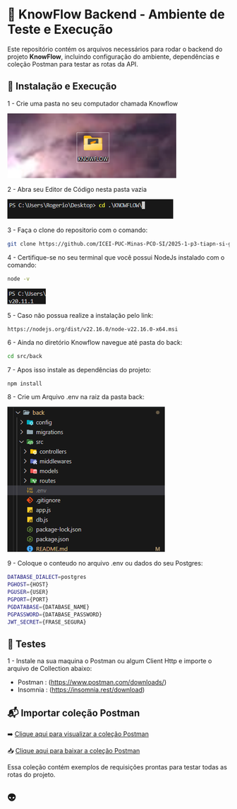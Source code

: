 
# 🧪  KnowFlow Backend - Ambiente de Teste e Execução


Este repositório contém os arquivos necessários para rodar o backend do projeto **KnowFlow**, incluindo configuração do ambiente, dependências e coleção Postman para testar as rotas da API.


## 🚀 Instalação e Execução


1 - Crie uma pasta no seu computador chamada Knowflow 

![Pasta Criada](../../docs/images/pasta_criada.png)

2 - Abra seu Editor de Código nesta pasta vazia

![Mudar de Pasta](../../docs/images/mude_pasta.png)

3 - Faça o clone do repositorio com o comando: 

```bash
git clone https://github.com/ICEI-PUC-Minas-PCO-SI/2025-1-p3-tiapn-si-grupo-1.git .
```

4 - Certifique-se no seu terminal que você possui NodeJs instalado com o comando:

```bash
node -v
```

![Versão node](../../docs/images/node_version.png)

5 - Caso não possua realize a instalação pelo link:

```bash
https://nodejs.org/dist/v22.16.0/node-v22.16.0-x64.msi
``` 

6 - Ainda no diretório Knowflow navegue até pasta do back:

```bash
cd src/back
```

7 - Apos isso instale as dependências do projeto:

```
npm install
```

8 - Crie um Arquivo .env na raiz da pasta back:

![Criando o Env](../../docs/images/create_env.png)

9 - Coloque o conteudo no arquivo .env ou dados do seu Postgres:
```bash
DATABASE_DIALECT=postgres
PGHOST={HOST}
PGUSER={USER}
PGPORT={PORT}
PGDATABASE={DATABASE_NAME}
PGPASSWORD={DATABASE_PASSWORD}
JWT_SECRET={FRASE_SEGURA}
```


## 📖 Testes

1 - Instale na sua maquina o Postman ou algum Client Http e importe o arquivo de Collection abaixo:

- Postman : (https://www.postman.com/downloads/)
- Insomnia : (https://insomnia.rest/download)


## 📬 Importar coleção Postman

➡️ [Clique aqui para visualizar a coleção Postman](./postman/knowflow_collection.json)

📥 [Clique aqui para baixar a coleção Postman](https://raw.githubusercontent.com/ICEI-PUC-Minas-PCO-SI/2025-1-p3-tiapn-si-grupo-1/developer/src/back/postman/knowflow_collection.json)


Essa coleção contém exemplos de requisições prontas para testar todas as rotas do projeto.  



## 👽 
